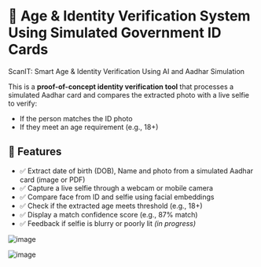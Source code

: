 # 🛂 Age & Identity Verification System Using Simulated Government ID Cards

ScanIT: Smart Age & Identity Verification Using AI and Aadhar Simulation

This is a **proof-of-concept identity verification tool** that processes a simulated Aadhar card and compares the extracted photo with a live selfie to verify:
- If the person matches the ID photo
- If they meet an age requirement (e.g., 18+)

## 🔧 Features

- ✅ Extract date of birth (DOB), Name and photo from a simulated Aadhar card (image or PDF)
- ✅ Capture a live selfie through a webcam or mobile camera
- ✅ Compare face from ID and selfie using facial embeddings
- ✅ Check if the extracted age meets threshold (e.g., 18+)
- ✅ Display a match confidence score (e.g., 87% match)
- ✅ Feedback if selfie is blurry or poorly lit *(in progress)*

![image](https://github.com/user-attachments/assets/eb5bfb9f-5c02-4d63-82fa-8d90760851af)

![image](https://github.com/user-attachments/assets/abed9d3f-3ad1-4c50-81ee-d0032182bbf0)

